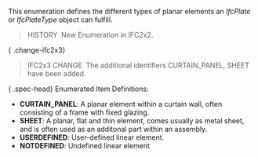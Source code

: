 This enumeration defines the different types of planar elements an _IfcPlate_ or _IfcPlateType_ object can fulfill.

> HISTORY&nbsp; New Enumeration in IFC2x2.

{ .change-ifc2x3}
> IFC2x3 CHANGE&nbsp; The additional identifiers CURTAIN_PANEL, SHEET have been added.

{ .spec-head}
Enumerated Item Definitions:

* **CURTAIN_PANEL**: A planar element within a curtain wall, often consisting of a frame with fixed glazing.
* **SHEET**: A planar, flat and thin element, comes usually as metal sheet, and is often used as an additonal part within an assembly.
* **USERDEFINED**: User-defined linear element.
* **NOTDEFINED**: Undefined linear element